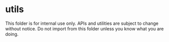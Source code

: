 # utils
This folder is for internal use only. APIs and utilities are subject to change without notice. Do not import from this folder unless you know what you are doing.